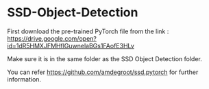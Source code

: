 # SSD-Object-Detection

First download the pre-trained PyTorch file from the link : https://drive.google.com/open?id=1dR5HMXJFMHflGuwnelaBGs1FAofE3HLv

Make sure it is in the same folder as the SSD Object Detection folder. 

You can refer https://github.com/amdegroot/ssd.pytorch for further information. 
